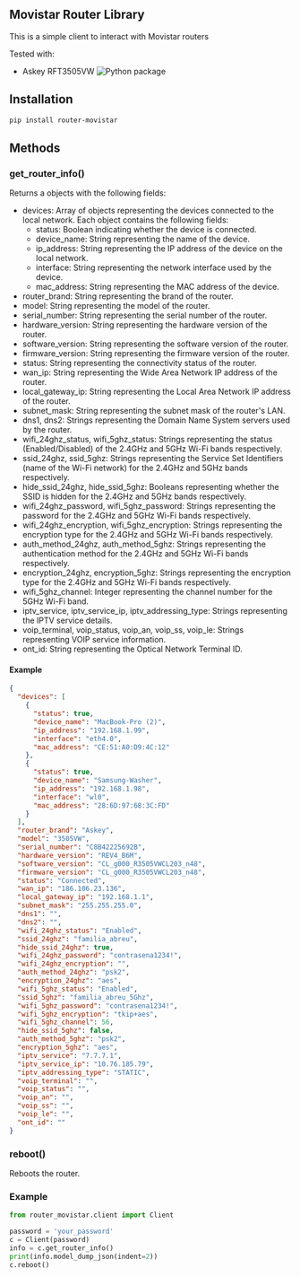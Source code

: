 ## Movistar Router Library

This is a simple client to interact with Movistar routers

Tested with:

- Askey RFT3505VW
  ![Python package](https://raw.githubusercontent.com/Eitol/router-movistar/main/docs/router.png)

## Installation

```bash
pip install router-movistar
```

## Methods

### get_router_info()

Returns a objects with the following fields:

- devices: Array of objects representing the devices connected to the local network. Each object contains the following fields:
  - status: Boolean indicating whether the device is connected.
  - device_name: String representing the name of the device.
  - ip_address: String representing the IP address of the device on the local network.
  - interface: String representing the network interface used by the device.
  - mac_address: String representing the MAC address of the device.
- router_brand: String representing the brand of the router.
- model: String representing the model of the router.
- serial_number: String representing the serial number of the router.
- hardware_version: String representing the hardware version of the router.
- software_version: String representing the software version of the router.
- firmware_version: String representing the firmware version of the router.
- status: String representing the connectivity status of the router.
- wan_ip: String representing the Wide Area Network IP address of the router.
- local_gateway_ip: String representing the Local Area Network IP address of the router.
- subnet_mask: String representing the subnet mask of the router's LAN.
- dns1, dns2: Strings representing the Domain Name System servers used by the router.
- wifi_24ghz_status, wifi_5ghz_status: Strings representing the status (Enabled/Disabled) of the 2.4GHz and 5GHz Wi-Fi bands respectively.
- ssid_24ghz, ssid_5ghz: Strings representing the Service Set Identifiers (name of the Wi-Fi network) for the 2.4GHz and 5GHz bands respectively.
- hide_ssid_24ghz, hide_ssid_5ghz: Booleans representing whether the SSID is hidden for the 2.4GHz and 5GHz bands respectively.
- wifi_24ghz_password, wifi_5ghz_password: Strings representing the password for the 2.4GHz and 5GHz Wi-Fi bands respectively.
- wifi_24ghz_encryption, wifi_5ghz_encryption: Strings representing the encryption type for the 2.4GHz and 5GHz Wi-Fi bands respectively.
- auth_method_24ghz, auth_method_5ghz: Strings representing the authentication method for the 2.4GHz and 5GHz Wi-Fi bands respectively.
- encryption_24ghz, encryption_5ghz: Strings representing the encryption type for the 2.4GHz and 5GHz Wi-Fi bands respectively.
- wifi_5ghz_channel: Integer representing the channel number for the 5GHz Wi-Fi band.
- iptv_service, iptv_service_ip, iptv_addressing_type: Strings representing the IPTV service details.
- voip_terminal, voip_status, voip_an, voip_ss, voip_le: Strings representing VOIP service information.
- ont_id: String representing the Optical Network Terminal ID.

#### Example
```json
{
  "devices": [
    {
      "status": true,
      "device_name": "MacBook-Pro (2)",
      "ip_address": "192.168.1.99",
      "interface": "eth4.0",
      "mac_address": "CE:51:A0:D9:4C:12"
    },
    {
      "status": true,
      "device_name": "Samsung-Washer",
      "ip_address": "192.168.1.98",
      "interface": "wl0",
      "mac_address": "28:6D:97:68:3C:FD"
    }
  ],
  "router_brand": "Askey",
  "model": "3505VW",
  "serial_number": "C8B42225692B",
  "hardware_version": "REV4_B6M",
  "software_version": "CL_g000_R3505VWCL203_n48",
  "firmware_version": "CL_g000_R3505VWCL203_n48",
  "status": "Connected",
  "wan_ip": "186.106.23.136",
  "local_gateway_ip": "192.168.1.1",
  "subnet_mask": "255.255.255.0",
  "dns1": "",
  "dns2": "",
  "wifi_24ghz_status": "Enabled",
  "ssid_24ghz": "familia_abreu",
  "hide_ssid_24ghz": true,
  "wifi_24ghz_password": "contrasena1234!",
  "wifi_24ghz_encryption": "",
  "auth_method_24ghz": "psk2",
  "encryption_24ghz": "aes",
  "wifi_5ghz_status": "Enabled",
  "ssid_5ghz": "familia_abreu_5Ghz",
  "wifi_5ghz_password": "contrasena1234!",
  "wifi_5ghz_encryption": "tkip+aes",
  "wifi_5ghz_channel": 56,
  "hide_ssid_5ghz": false,
  "auth_method_5ghz": "psk2",
  "encryption_5ghz": "aes",
  "iptv_service": "7.7.7.1",
  "iptv_service_ip": "10.76.185.79",
  "iptv_addressing_type": "STATIC",
  "voip_terminal": "",
  "voip_status": "",
  "voip_an": "",
  "voip_ss": "",
  "voip_le": "",
  "ont_id": ""
}
```

### reboot()

Reboots the router.

### Example
```python
from router_movistar.client import Client

password = 'your_password'
c = Client(password)
info = c.get_router_info()
print(info.model_dump_json(indent=2))
c.reboot()
```